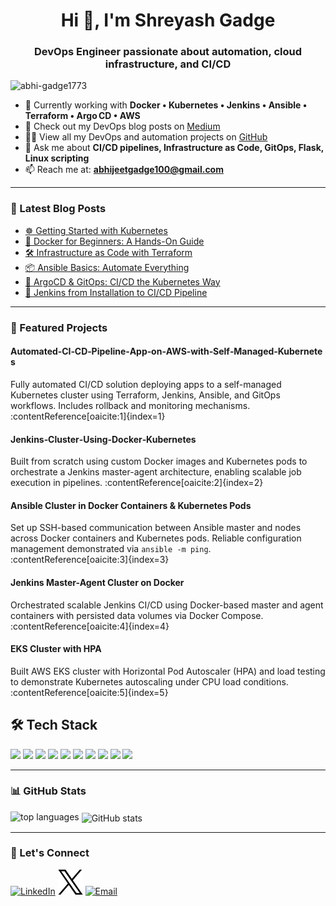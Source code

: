<h1 align="center">Hi 👋, I'm Shreyash Gadge</h1>
<h3 align="center">DevOps Engineer passionate about automation, cloud infrastructure, and CI/CD </h3>

<p align="left">
  <img src="https://komarev.com/ghpvc/?username=abhi-gadge1773&label=Profile%20views&color=0e75b6&style=flat" alt="abhi-gadge1773"/>
</p>

- 🌱 Currently working with **Docker • Kubernetes • Jenkins • Ansible • Terraform • Argo CD • AWS**
- 📝 Check out my DevOps blog posts on [Medium](https://medium.com/@Abhi_gadge)
- 👨‍💻 View all my DevOps and automation projects on [GitHub](https://github.com/abhi-gadge1773?tab=repositories)
- 💬 Ask me about **CI/CD pipelines, Infrastructure as Code, GitOps, Flask, Linux scripting**
- 📫 Reach me at: **abhijeetgadge100@gmail.com**

---

### 📝 Latest Blog Posts

- [☸️ Getting Started with Kubernetes](https://medium.com/@Abhi_gadge/kubernetes-348cccf35aab)
- [🐳 Docker for Beginners: A Hands-On Guide](https://medium.com/@Abhi_gadge/docker-d1f7e211678d)
- [🛠️ Infrastructure as Code with Terraform](https://medium.com/@Abhi_gadge/terraform-67f6edb20112)
- [📦 Ansible Basics: Automate Everything](https://medium.com/@Abhi_gadge/ansible-b4aa9f9afcfb)
- [🚀 ArgoCD & GitOps: CI/CD the Kubernetes Way](https://medium.com/@Abhi_gadge/argocd-gitops-516a33dc8e3b)
- [🧰 Jenkins from Installation to CI/CD Pipeline](https://medium.com/@Abhi_gadge/jenkins-from-installation-to-ci-cd-867d8ada9683)

---

### 🚀 Featured Projects

#### **Automated‑CI‑CD‑Pipeline‑App‑on‑AWS‑with‑Self‑Managed‑Kubernetes**
Fully automated CI/CD solution deploying apps to a self-managed Kubernetes cluster using Terraform, Jenkins, Ansible, and GitOps workflows. Includes rollback and monitoring mechanisms. :contentReference[oaicite:1]{index=1}

#### **Jenkins‑Cluster‑Using‑Docker‑Kubernetes**
Built from scratch using custom Docker images and Kubernetes pods to orchestrate a Jenkins master-agent architecture, enabling scalable job execution in pipelines. :contentReference[oaicite:2]{index=2}

#### **Ansible Cluster in Docker Containers & Kubernetes Pods**
Set up SSH-based communication between Ansible master and nodes across Docker containers and Kubernetes pods. Reliable configuration management demonstrated via `ansible -m ping`. :contentReference[oaicite:3]{index=3}

#### **Jenkins Master-Agent Cluster on Docker**
Orchestrated scalable Jenkins CI/CD using Docker-based master and agent containers with persisted data volumes via Docker Compose. :contentReference[oaicite:4]{index=4}

#### **EKS Cluster with HPA**
Built AWS EKS cluster with Horizontal Pod Autoscaler (HPA) and load testing to demonstrate Kubernetes autoscaling under CPU load conditions. :contentReference[oaicite:5]{index=5}

## 🛠️ Tech Stack

<p align="left">
  <img src="https://img.shields.io/badge/AWS-232F3E?style=for-the-badge&logo=amazonaws&logoColor=white" />
  <img src="https://img.shields.io/badge/Docker-2496ED?style=for-the-badge&logo=docker&logoColor=white" />
  <img src="https://img.shields.io/badge/Kubernetes-326CE5?style=for-the-badge&logo=kubernetes&logoColor=white" />
  <img src="https://img.shields.io/badge/Jenkins-D24939?style=for-the-badge&logo=jenkins&logoColor=white" />
  <img src="https://img.shields.io/badge/Ansible-EE0000?style=for-the-badge&logo=ansible&logoColor=white" />
  <img src="https://img.shields.io/badge/ArgoCD-EF7C00?style=for-the-badge&logo=argo&logoColor=white" />
  <img src="https://img.shields.io/badge/Linux-FCC624?style=for-the-badge&logo=linux&logoColor=black" />
  <img src="https://img.shields.io/badge/Git-F05032?style=for-the-badge&logo=git&logoColor=white" />
  <img src="https://img.shields.io/badge/GitHub-181717?style=for-the-badge&logo=github&logoColor=white" />
  <img src="https://img.shields.io/badge/Python-3776AB?style=for-the-badge&logo=python&logoColor=white" />
</p>

---


### 📊 GitHub Stats

<p><img align="left" src="https://github-readme-stats.vercel.app/api/top-langs?username=abhi-gadge1773&show_icons=true&locale=en&layout=compact" alt="top languages"/></p>
<p>&nbsp;<img align="center" src="https://github-readme-stats.vercel.app/api?username=abhi-gadge1773&show_icons=true&locale=en" alt="GitHub stats"/></p>

---

### 🔗 Let's Connect

<p align="left">
<a href="https://www.linkedin.com/in/abhijeetgadge" target="_blank"><img src="https://raw.githubusercontent.com/rahuldkjain/github-profile-readme-generator/master/src/images/icons/Social/linked-in-alt.svg" alt="LinkedIn" width="40" height="40"/></a>
<a href="https://x.com/AbhiGadge5" target="_blank"><img src="https://raw.githubusercontent.com/devicons/devicon/master/icons/twitter/twitter-original.svg" alt="X (Twitter)" width="40" height="40"/></a>
<a href="mailto:abhijeetgadge100@gmail.com" target="_blank"><img src="https://cdn.jsdelivr.net/npm/simple-icons@v3/icons/gmail.svg" alt="Email" width="40" height="40"/></a>
</p>
